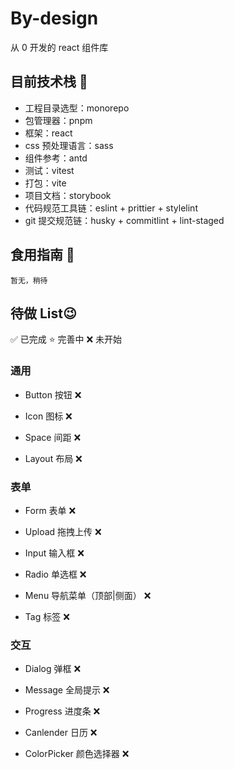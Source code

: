 # By-design

从 0 开发的 react 组件库

## 目前技术栈 🥳

- 工程目录选型：monorepo
- 包管理器：pnpm
- 框架：react
- css 预处理语言：sass
- 组件参考：antd
- 测试：vitest
- 打包：vite
- 项目文档：storybook
- 代码规范工具链：eslint + prittier + stylelint
- git 提交规范链：husky + commitlint + lint-staged

## 食用指南 🤫

```
暂无，稍待
```

## 待做 List😉

✅ 已完成 ⭐️ 完善中 ❌ 未开始

### 通用

- Button 按钮 ❌

- Icon 图标 ❌

- Space 间距 ❌

- Layout 布局 ❌

### 表单

- Form 表单 ❌

- Upload 拖拽上传 ❌

- Input 输入框 ❌

- Radio 单选框 ❌

- Menu 导航菜单（顶部|侧面） ❌

- Tag 标签 ❌

### 交互

- Dialog 弹框 ❌

- Message 全局提示 ❌

- Progress 进度条 ❌

- Canlender 日历 ❌

- ColorPicker 颜色选择器 ❌
